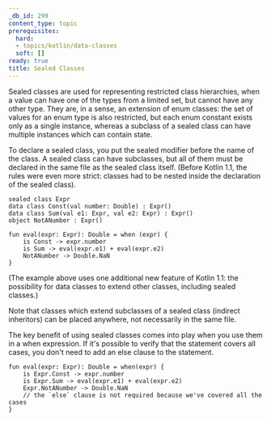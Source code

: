 ```yaml
---
_db_id: 299
content_type: topic
prerequisites:
  hard:
  - topics/kotlin/data-classes
  soft: []
ready: true
title: Sealed Classes
---
```


Sealed classes are used for representing restricted class hierarchies, when a value can have one of the types from a limited set, but cannot have any other type. They are, in a sense, an extension of enum classes: the set of values for an enum type is also restricted, but each enum constant exists only as a single instance, whereas a subclass of a sealed class can have multiple instances which can contain state.

To declare a sealed class, you put the sealed modifier before the name of the class. A sealed class can have subclasses, but all of them must be declared in the same file as the sealed class itself. (Before Kotlin 1.1, the rules were even more strict: classes had to be nested inside the declaration of the sealed class).
````
sealed class Expr
data class Const(val number: Double) : Expr()
data class Sum(val e1: Expr, val e2: Expr) : Expr()
object NotANumber : Expr()

fun eval(expr: Expr): Double = when (expr) {
    is Const -> expr.number
    is Sum -> eval(expr.e1) + eval(expr.e2)
    NotANumber -> Double.NaN
}
````
(The example above uses one additional new feature of Kotlin 1.1: the possibility for data classes to extend other classes, including sealed classes.)

Note that classes which extend subclasses of a sealed class (indirect inheritors) can be placed anywhere, not necessarily in the same file.

The key benefit of using sealed classes comes into play when you use them in a when expression. If it's possible to verify that the statement covers all cases, you don't need to add an else clause to the statement.
````
fun eval(expr: Expr): Double = when(expr) {
    is Expr.Const -> expr.number
    is Expr.Sum -> eval(expr.e1) + eval(expr.e2)
    Expr.NotANumber -> Double.NaN
    // the `else` clause is not required because we've covered all the cases
}
````
